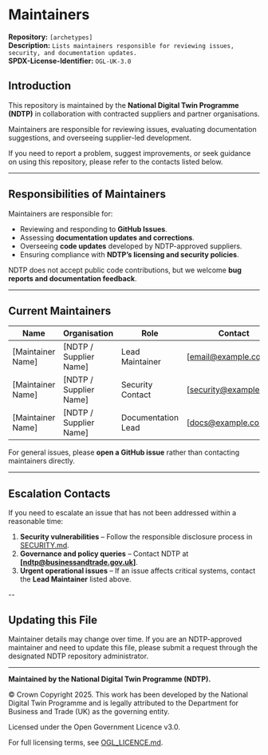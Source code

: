 # Maintainers  

**Repository:** `[archetypes]`  
**Description:** `Lists maintainers responsible for reviewing issues, security, and documentation updates.`  
**SPDX-License-Identifier:** `OGL-UK-3.0`  

## Introduction  

This repository is maintained by the **National Digital Twin Programme (NDTP)** in collaboration with contracted suppliers and partner organisations.  

Maintainers are responsible for reviewing issues, evaluating documentation suggestions, and overseeing 
supplier-led development.  

If you need to report a problem, suggest improvements, or seek guidance on using this repository, please refer to the contacts listed below.  

---

## Responsibilities of Maintainers  

Maintainers are responsible for:  

- Reviewing and responding to **GitHub Issues**.  
- Assessing **documentation updates and corrections**.  
- Overseeing **code updates** developed by NDTP-approved suppliers.  
- Ensuring compliance with **NDTP’s licensing and security policies**.  

NDTP does not accept public code contributions, but we welcome **bug reports and documentation feedback**.  

---

## Current Maintainers  

| Name              | Organisation           | Role               | Contact                |
|-------------------|------------------------|--------------------|------------------------|
| [Maintainer Name] | [NDTP / Supplier Name] | Lead Maintainer    | [email@example.com]    |
| [Maintainer Name] | [NDTP / Supplier Name] | Security Contact   | [security@example.com] |
| [Maintainer Name] | [NDTP / Supplier Name] | Documentation Lead | [docs@example.com]     |

For general issues, please **open a GitHub issue** rather than contacting maintainers directly.  

---

## Escalation Contacts  

If you need to escalate an issue that has not been addressed within a reasonable time:  

1. **Security vulnerabilities** – Follow the responsible disclosure process in [SECURITY.md](./SECURITY.md).  
2. **Governance and policy queries** – Contact NDTP at **[ndtp@businessandtrade.gov.uk]**.  
3. **Urgent operational issues** – If an issue affects critical systems, contact the **Lead Maintainer** listed above.  

--

## Updating this File  

Maintainer details may change over time. If you are an NDTP-approved maintainer and need to update this file, please submit a request through the designated NDTP repository administrator.  

---

**Maintained by the National Digital Twin Programme (NDTP).**  

© Crown Copyright 2025. This work has been developed by the National Digital Twin Programme and is legally attributed to the Department for Business and Trade (UK) as the governing entity.  

Licensed under the Open Government Licence v3.0.  

For full licensing terms, see [OGL_LICENCE.md](./OGL_LICENCE.md).  

<!--

GUIDANCE: USE THIS IN PLACE OF THE ABOVE IF THE REPOSITORY IS IN TRANSITION. PLEASE REMOVE THIS SECTION WHEN NOT REQUIRED.

# Maintainers  

**Repository:** `[archetypes]`  
**Description:** `Lists maintainers responsible for reviewing issues, security, and documentation updates.`  
**SPDX-License-Identifier: OGL-UK-3.0

Current Status: Under NDTP Oversight

At present, **there is no actively assigned supplier maintaining this repository**. NDTP is currently in the process of engaging new suppliers through its procurement cycle. 

In the meantime:  
- **Bug reports and documentation feedback** will still be reviewed by NDTP.  
- **Security vulnerabilities** should be reported via the [responsible disclosure process](./SECURITY.md).  
- **For any queries, please contact:** **[ndtp-contact@example.com]** 

Once a new supplier is engaged, this file will be updated with their details. 

## Last Active Maintainers  

The following organisations were responsible for previous development efforts on this repository:  

| Name                       | Organisation    | Role               | Contact                        |
|----------------------------|-----------------|--------------------|--------------------------------|
| [Previous Maintainer Name] | [Supplier Name] | Lead Maintainer    | [ndtp@businessandtrade.gov.uk] |
| [Previous Maintainer Name] | [Supplier Name] | Documentation Lead | [ndtp@businessandtrade.gov.uk] |

*For ongoing inquiries, please use the NDTP contact email above.* 

---

## How This Repository is Managed  

NDTP repositories remain publicly available even when transitioning between suppliers.  
During these times, NDTP ensures:  
- Critical issues are **triaged internally**.  
- No new **public contributions** are accepted unless approved.  
- The repository remains available under **open-source governance**.  

---

**Maintained by the National Digital Twin Programme (NDTP).**  

© Crown Copyright 2025. This work has been developed by the National Digital Twin Programme and is legally attributed to the Department for Business and Trade (UK) as the governing entity.  
Licensed under the Open Government Licence v3.0.  
For full licensing terms, see [OGL_LICENCE.md](./OGL_LICENCE.md). 

 -->